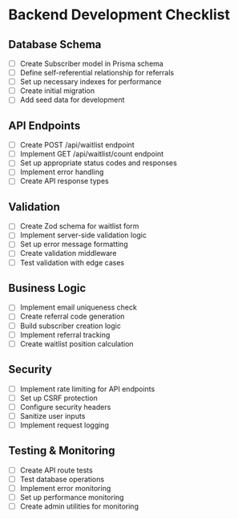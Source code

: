 # Backend Development Checklist

## Database Schema
- [ ] Create Subscriber model in Prisma schema
- [ ] Define self-referential relationship for referrals
- [ ] Set up necessary indexes for performance
- [ ] Create initial migration
- [ ] Add seed data for development

## API Endpoints
- [ ] Create POST /api/waitlist endpoint
- [ ] Implement GET /api/waitlist/count endpoint
- [ ] Set up appropriate status codes and responses
- [ ] Implement error handling
- [ ] Create API response types

## Validation
- [ ] Create Zod schema for waitlist form
- [ ] Implement server-side validation logic
- [ ] Set up error message formatting
- [ ] Create validation middleware
- [ ] Test validation with edge cases

## Business Logic
- [ ] Implement email uniqueness check
- [ ] Create referral code generation
- [ ] Build subscriber creation logic
- [ ] Implement referral tracking
- [ ] Create waitlist position calculation

## Security
- [ ] Implement rate limiting for API endpoints
- [ ] Set up CSRF protection
- [ ] Configure security headers
- [ ] Sanitize user inputs
- [ ] Implement request logging

## Testing & Monitoring
- [ ] Create API route tests
- [ ] Test database operations
- [ ] Implement error monitoring
- [ ] Set up performance monitoring
- [ ] Create admin utilities for monitoring